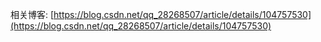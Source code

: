 相关博客: [https://blog.csdn.net/qq_28268507/article/details/104757530](https://blog.csdn.net/qq_28268507/article/details/104757530)
